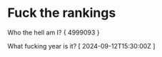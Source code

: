 # Fuck the rankings

Who the hell am I?
{ 4999093 }

What fucking year is it?
[ 2024-09-12T15:30:00Z ]
